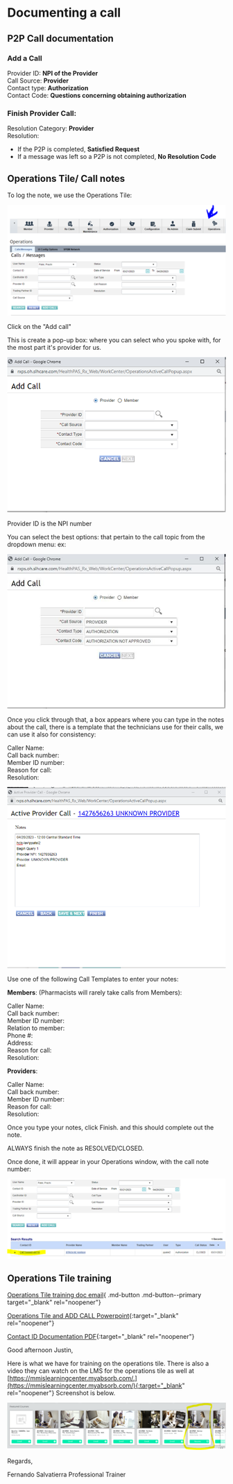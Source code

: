 # Documenting a call

## P2P Call documentation

### Add a Call
Provider ID: **NPI of the Provider** </br>
Call Source: **Provider**</br>
Contact type: **Authorization** </br>
Contact Code: **Questions concerning obtaining authorization**

### Finish Provider Call:
Resolution Category: **Provider** </br>
Resolution: <ul><li>If the P2P is completed, **Satisfied Request**</li><li>If a message was left so a P2P is not completed, **No Resolution Code**</li></ul>


## Operations Tile/ Call notes

To log the note, we use the Operations Tile: 
 
![image](Otile0.png)

Click on the "Add call" 

This is create a pop-up box: where you can select who you spoke with, for the most part it's provider for us.  

![image](OTile1.png)

Provider ID is the NPI number 

You can select the best options: that pertain to the call topic from the dropdown menu: ex: 
 
![image](otile3.jpeg)
 
Once you click through that, a box appears where you can type in the notes about the call, there is a template that the technicians use for their calls, we can use it also for consistency:  

Caller Name:</br>
Call back number:</br>
Member ID number:</br> 
Reason for call:</br> 
Resolution:</br>

![image](otile4.png)

Use one of the following Call Templates to enter your notes:  

**Members**: (Pharmacists will rarely take calls from Members): 

Caller Name:   </br>
Call back number:   </br>
Member ID number:  </br>
Relation to member:  </br>
Phone #:  </br>
Address:  </br>
Reason for call:  </br>
Resolution:  

**Providers**: 

Caller Name:     </br>
Call back number:  </br>
Member ID number:   </br>
Reason for call:    </br>
Resolution:  </br>

Once you type your notes, click Finish. and this should complete out the note. 

ALWAYS finish the note as RESOLVED/CLOSED.  

Once done, it will appear in your Operations window, with the call note number: 

![image](otile5.png)

## Operations Tile training 

[Operations Tile training doc email](https://mygainwell-my.sharepoint.com/:u:/g/personal/christopher_nguyen_gainwelltechnologies_com/EaZVv3837IpJnwJLNyV9uCoB0__0kxs_0YJsPzR0IMF8ZQ?e=zrRtXX){ .md-button .md-button--primary target="_blank" rel="noopener"}

[Operations Tile and ADD CALL Powerpoint](https://mygainwell-my.sharepoint.com/:p:/g/personal/christopher_nguyen_gainwelltechnologies_com/Ef2b2EZltLFJlkiHuTrlnVQBQtE2VHcEfM7lg5g-KggdGw?e=L4gRkK){:target="_blank" rel="noopener"}

[Contact ID Documentation PDF](https://mygainwell-my.sharepoint.com/:b:/g/personal/christopher_nguyen_gainwelltechnologies_com/ETyxzMOhl15Hi_DTX1GdOhYBs85xXox8ZBvKGFCw5FVT0A?e=UClEue){:target="_blank" rel="noopener"}

Good afternoon Justin,

Here is what we have for training on the operations tile. There is also a video they can watch on the LMS for the operations tile as well at [https://mmislearningcenter.myabsorb.com/.](https://mmislearningcenter.myabsorb.com/){:target="_blank" rel="noopener"}  Screenshot is below.

![image](doccall.png)

Regards,

Fernando Salvatierra
Professional Trainer




 

 
